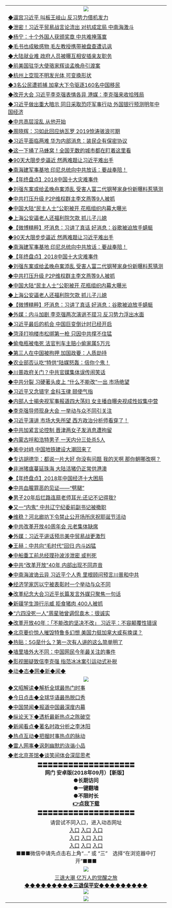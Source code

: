 <table>
  <tr>
    <td align=center><img src="https://github.com/gyhhx/image-upload/blob/master/yaowen.jpg" /></td>
  </tr>
    <tr>
<td align=left>
<a href="https://ctbtfdoocixoa.global.ssl.fastly.net/oo.aspx?name=c998993&key=ofejcfaxcltk&from=gy">◆逼宫习近平 叫板王岐山 反习势力借机发力</a><br/>
</td>
   </tr>
 <tr>
<td align=left>
<a href="https://ctbtfdoocixoa.global.ssl.fastly.net/oo.aspx?name=c998974&key=ofejcfaxcltk&from=gy">◆泄密！习近平贸易战言论流出 对抗成定局 中南海激斗</a><br/></td>
  </tr>
  <tr>
<td align=left>
<a href="https://ctbtfdoocixoa.global.ssl.fastly.net/oo.aspx?name=c999059&key=ofejcfaxcltk&from=gy">◆杨宁：十个外国人获颁奖章 中共难掩落寞</a><br/></td>
 </tr>
  <tr>
<td align=left>
<a href="http://ctbtfdoocixoa.global.ssl.fastly.net/oo.aspx?name=c999056&key=ofejcfaxcltk&from=gy">◆毛书也成敏感物 毛左教授携带被盘查遭讥讽</a><br/></td>
 </tr>
   <tr>
<td align=left>
<a href="http://ctbtfdoocixoa.global.ssl.fastly.net/oo.aspx?name=c999052&key=ofejcfaxcltk&from=gy">◆大陆就业难 政府人员被曝互相安插亲友职务</a><br/></td>
   </tr> 
  <tr>
<td align=left>
<a href="http://ctbtfdoocixoa.global.ssl.fastly.net/oo.aspx?name=c999025&key=ofejcfaxcltk&from=gy">◆前美国驻华大使骆家辉谈孟晚舟引渡案</a><br/></td>
  </tr> 
 <tr>
<td align=left>
<a href="http://ctbtfdoocixoa.global.ssl.fastly.net/oo.aspx?name=c999027&key=ofejcfaxcltk&from=gy">◆杭州上空现不明发光体 可变换形状</a><br/>
</td>
   </tr>
 <tr>
<td align=left>
<a href="http://ctbtfdoocixoa.global.ssl.fastly.net/oo.aspx?name=c999012&key=ofejcfaxcltk&from=gy">◆3名公民遭抓捕 加拿大下令驱逐160名中国移民</a><br/>
</td>
   </tr>
 <tr>
<td align=left>
<a href="http://ctbtfdoocixoa.global.ssl.fastly.net/oo.aspx?name=c998849&key=ofejcfaxcltk&from=gy">◆改开大会 习近平李克强表情各异 港媒：李克强来收拾残局</a><br/></td>
  </tr>
  <tr>
<td align=left>
<a href="http://ctbtfdoocixoa.global.ssl.fastly.net/oo.aspx?name=c998976&key=ofejcfaxcltk&from=gy">◆习近平做出重大暗示 同日采取恐吓军事行动 外国银行预测明年中国经济</a><br/></td>
 </tr>
   <tr>
<td align=left>
<a href="http://ctbtfdoocixoa.global.ssl.fastly.net/oo.aspx?name=c998914&key=ofejcfaxcltk&from=gy">◆中共高层淫乱 从他开始</a><br/>
</td>
   </tr>
 <tr>
<td align=left>
<a href="http://ctbtfdoocixoa.global.ssl.fastly.net/oo.aspx?name=c998820&key=ofejcfaxcltk&from=gy">◆周晓辉：习如此回应纳瓦罗 2019惊涛骇浪可期</a><br/></td>
  </tr>
  <tr>
<td align=left>
<a href="http://ctbtfdoocixoa.global.ssl.fastly.net/oo.aspx?name=c998991&key=ofejcfaxcltk&from=gy">◆习近平面临两难 华为内部消息：装民企有保密协议</a><br/></td>
 </tr>
  <tr>
<td align=left>
<a href="http://ctbtfdoocixoa.global.ssl.fastly.net/oo.aspx?name=c998920&key=ofejcfaxcltk&from=gy">◆这一下捅了马蜂窝！全国无数的城市都在盯着这里看</a><br/></td>
 </tr>
   <tr>
<td align=left>
<a href="http://ctbtfdoocixoa.global.ssl.fastly.net/oo.aspx?name=c999023&key=ofejcfaxcltk&from=gy">◆90天大限步步逼近 然两难题让习近平难出手</a><br/></td>
   </tr> 
  <tr>
<td align=left>
<a href="http://ctbtfdoocixoa.global.ssl.fastly.net/oo.aspx?name=c999019&key=ofejcfaxcltk&from=gy">◆南海建军事基地 印尼总统向中共放话：要战奉陪！</a><br/></td>
  </tr> 
 <tr>
<td align=left>
<a href="http://ctbtfdoocixoa.global.ssl.fastly.net/oo.aspx?name=c998987&key=ofejcfaxcltk&from=gy">◆【年终盘点】2018中国十大灾难事件</a><br/>
</td>
   </tr>
 <tr>
<td align=left>
<a href="http://ctbtfdoocixoa.global.ssl.fastly.net/oo.aspx?name=c999058&key=ofejcfaxcltk&from=gy">◆刘强东案或给孟晚舟案添乱 受害人富二代钢琴家身份新曝料惹猜测</a><br/>
</td>
   </tr>
 <tr>
<td align=left>
<a href="http://ctbtfdoocixoa.global.ssl.fastly.net/oo.aspx?name=c998994&key=ofejcfaxcltk&from=gy">◆中共打压升级 P2P维权群主李文燕等9人被抓</a><br/></td>
  </tr>
  <tr>
<td align=left>
<a href="http://ctbtfdoocixoa.global.ssl.fastly.net/oo.aspx?name=c998918&key=ofejcfaxcltk&from=gy">◆中国大陆“民主人士”公职被开 花瓶组织内幕大曝光</a><br/></td>
 </tr>
   <tr>
<td align=left>
<a href="http://ctbtfdoocixoa.global.ssl.fastly.net/oo.aspx?name=c998995&key=ofejcfaxcltk&from=gy">◆上海公安逼老人还福利院欠款 抓儿子儿媳</a><br/>
</td>
   </tr>
 <tr>
<td align=left>
<a href="http://ctbtfdoocixoa.global.ssl.fastly.net/oo.aspx?name=c999128&key=ofejcfaxcltk&from=gy">◆【微博精粹】坏消息：习讲了真话 好消息：谷歌被迫放手蜻蜓</a><br/></td>
  </tr>
   <tr>
<td align=left>
<a href="http://ctbtfdoocixoa.global.ssl.fastly.net/oo.aspx?name=c999023&key=ofejcfaxcltk&from=gy">◆90天大限步步逼近 然两难题让习近平难出手</a><br/></td>
   </tr> 
  <tr>
<td align=left>
<a href="http://ctbtfdoocixoa.global.ssl.fastly.net/oo.aspx?name=c999019&key=ofejcfaxcltk&from=gy">◆南海建军事基地 印尼总统向中共放话：要战奉陪！</a><br/></td>
  </tr> 
 <tr>
<td align=left>
<a href="http://ctbtfdoocixoa.global.ssl.fastly.net/oo.aspx?name=c998987&key=ofejcfaxcltk&from=gy">◆【年终盘点】2018中国十大灾难事件</a><br/>
</td>
   </tr>
 <tr>
<td align=left>
<a href="http://ctbtfdoocixoa.global.ssl.fastly.net/oo.aspx?name=c999058&key=ofejcfaxcltk&from=gy">◆刘强东案或给孟晚舟案添乱 受害人富二代钢琴家身份新曝料惹猜测</a><br/>
</td>
   </tr>
 <tr>
<td align=left>
<a href="http://ctbtfdoocixoa.global.ssl.fastly.net/oo.aspx?name=c998994&key=ofejcfaxcltk&from=gy">◆中共打压升级 P2P维权群主李文燕等9人被抓</a><br/></td>
  </tr>
  <tr>
<td align=left>
<a href="http://ctbtfdoocixoa.global.ssl.fastly.net/oo.aspx?name=c998918&key=ofejcfaxcltk&from=gy">◆中国大陆“民主人士”公职被开 花瓶组织内幕大曝光</a><br/></td>
 </tr>
   <tr>
<td align=left>
<a href="http://ctbtfdoocixoa.global.ssl.fastly.net/oo.aspx?name=c998995&key=ofejcfaxcltk&from=gy">◆上海公安逼老人还福利院欠款 抓儿子儿媳</a><br/>
</td>
   </tr>
 <tr>
<td align=left>
<a href="http://ctbtfdoocixoa.global.ssl.fastly.net/oo.aspx?name=c999128&key=ofejcfaxcltk&from=gy">◆【微博精粹】坏消息：习讲了真话 好消息：谷歌被迫放手蜻蜓</a><br/></td>
  </tr>
    <tr>
<td align=left>
<a href="https://ctbtfdoocixoa.global.ssl.fastly.net/oo.aspx?name=c998745&key=ofejcfaxcltk&from=gy">◆外媒：内斗加剧 李克强两次演讲不提习 反习势力浮出水面</a><br/>
</td>
   </tr>
 <tr>
<td align=left>
<a href="https://ctbtfdoocixoa.global.ssl.fastly.net/oo.aspx?name=c998747&key=ofejcfaxcltk&from=gy">◆习近平最后的机会 中国巨变倒计时已经开启</a><br/></td>
  </tr>
  <tr>
<td align=left>
<a href="https://ctbtfdoocixoa.global.ssl.fastly.net/oo.aspx?name=c998832&key=ofejcfaxcltk&from=gy">◆菏泽打响楼市松绑第一枪 只因中共撑不住猛</a><br/></td>
 </tr>
  <tr>
<td align=left>
<a href="http://ctbtfdoocixoa.global.ssl.fastly.net/oo.aspx?name=c998806&key=ofejcfaxcltk&from=gy">◆偷电瓶被电死 法官判车主赔小偷家属5万元</a><br/></td>
 </tr>
   <tr>
<td align=left>
<a href="http://ctbtfdoocixoa.global.ssl.fastly.net/oo.aspx?name=c998837&key=ofejcfaxcltk&from=gy">◆第三人在中国被拘押 加国政要：人质劫持</a><br/></td>
   </tr> 
  <tr>
<td align=left>
<a href="http://ctbtfdoocixoa.global.ssl.fastly.net/oo.aspx?name=c998796&key=ofejcfaxcltk&from=gy">◆农业部否认吃“特供”陆媒怒轰：信你个鬼！</a><br/></td>
  </tr> 
 <tr>
<td align=left>
<a href="http://ctbtfdoocixoa.global.ssl.fastly.net/oo.aspx?name=c998789&key=ofejcfaxcltk&from=gy">◆川普政府关门？中共官媒集体误传闹笑话</a><br/>
</td>
   </tr>
 <tr>
<td align=left>
<a href="http://ctbtfdoocixoa.global.ssl.fastly.net/oo.aspx?name=c998734&key=ofejcfaxcltk&from=gy">◆中共分裂 习硬著头皮上 “什么不能改”一出 市场绝望</a><br/>
</td>
   </tr>
 <tr>
<td align=left>
<a href="http://ctbtfdoocixoa.global.ssl.fastly.net/oo.aspx?name=c998731&key=ofejcfaxcltk&from=gy">◆习近平又念错字 金科玉律 颐使气指</a><br/></td>
  </tr>
  <tr>
<td align=left>
<a href="http://ctbtfdoocixoa.global.ssl.fastly.net/oo.aspx?name=c998686&key=ofejcfaxcltk&from=gy">◆内部人士揭央视军事报道四大荡妇 女主播自曝央视成性奴集中营</a><br/></td>
 </tr>
   <tr>
<td align=left>
<a href="http://ctbtfdoocixoa.global.ssl.fastly.net/oo.aspx?name=c998824&key=ofejcfaxcltk&from=gy">◆李克强导师现身大会 一举动与众不同引关注</a><br/>
</td>
   </tr>
 <tr>
<td align=left>
<a href="http://ctbtfdoocixoa.global.ssl.fastly.net/oo.aspx?name=c998744&key=ofejcfaxcltk&from=gy">◆习近平演讲 市场大失所望 西方政治分析师看穿了！</a><br/></td>
  </tr>
  <tr>
<td align=left>
<a href="http://ctbtfdoocixoa.global.ssl.fastly.net/oo.aspx?name=c998733&key=ofejcfaxcltk&from=gy">◆中共加紧言论控制 晋津两女子发消息遭拘留</a><br/></td>
 </tr>
  <tr>
<td align=left>
<a href="http://ctbtfdoocixoa.global.ssl.fastly.net/oo.aspx?name=c998748&key=ofejcfaxcltk&from=gy">◆内蒙古呼和浩特男子 一天内分三处杀5人</a><br/></td>
 </tr>
   <tr>
<td align=left>
<a href="http://ctbtfdoocixoa.global.ssl.fastly.net/oo.aspx?name=c998813&key=ofejcfaxcltk&from=gy">◆美中对峙 中国地铁建设大潮回来了</a><br/></td>
   </tr> 
  <tr>
<td align=left>
<a href="http://ctbtfdoocixoa.global.ssl.fastly.net/oo.aspx?name=c998848&key=ofejcfaxcltk&from=gy">◆专访胡德华：都说一片大好 你没有问题 我的天啊 那你朝哪改啊？</a><br/></td>
  </tr> 
 <tr>
<td align=left>
<a href="http://ctbtfdoocixoa.global.ssl.fastly.net/oo.aspx?name=c998872&key=ofejcfaxcltk&from=gy">◆非洲猪瘟蔓延珠海 大陆活猪仍正常供港澳</a><br/>
</td>
   </tr>
 <tr>
<td align=left>
<a href="http://ctbtfdoocixoa.global.ssl.fastly.net/oo.aspx?name=c998746&key=ofejcfaxcltk&from=gy">◆【年终盘点】2018年中国经济十大困局</a><br/>
</td>
   </tr>
 <tr>
<td align=left>
<a href="http://ctbtfdoocixoa.global.ssl.fastly.net/oo.aspx?name=c998738&key=ofejcfaxcltk&from=gy">◆中共血腥罪恶的见证——“劈腿”</a><br/></td>
  </tr>
  <tr>
<td align=left>
<a href="http://ctbtfdoocixoa.global.ssl.fastly.net/oo.aspx?name=c998558&key=ofejcfaxcltk&from=gy">◆男子20年后拦路连扇老师耳光:还记不记得我?</a><br/></td>
 </tr>
   <tr>
<td align=left>
<a href="http://ctbtfdoocixoa.global.ssl.fastly.net/oo.aspx?name=c998486&key=ofejcfaxcltk&from=gy">◆又一“内鬼” 中共辽宁纪委前副书记被撤职</a><br/>
</td>
   </tr>
 <tr>
<td align=left>
<a href="http://ctbtfdoocixoa.global.ssl.fastly.net/oo.aspx?name=c998527&key=ofejcfaxcltk&from=gy">◆维稳？河北廊坊下令禁止公开场所庆祝耶诞节活动</a><br/></td>
  </tr>
    <tr>
<td align=left>
<a href="https://ctbtfdoocixoa.global.ssl.fastly.net/oo.aspx?name=c998541&key=ofejcfaxcltk&from=gy">◆中共改革开放40周年会 元老集体缺席</a><br/>
</td>
   </tr>
 <tr>
<td align=left>
<a href="https://ctbtfdoocixoa.global.ssl.fastly.net/oo.aspx?name=c998556&key=ofejcfaxcltk&from=gy">◆外媒：习近平讲话预示美中贸易战更激烈</a><br/></td>
  </tr>
  <tr>
<td align=left>
<a href="https://ctbtfdoocixoa.global.ssl.fastly.net/oo.aspx?name=c998587&key=ofejcfaxcltk&from=gy">◆王赫：中共向“毛时代”回归 内斗凶猛</a><br/></td>
 </tr>
  <tr>
<td align=left>
<a href="http://ctbtfdoocixoa.global.ssl.fastly.net/oo.aspx?name=c998525&key=ofejcfaxcltk&from=gy">◆中船重工前总经理孙波涉泄密 或判死</a><br/></td>
 </tr>
   <tr>
<td align=left>
<a href="http://ctbtfdoocixoa.global.ssl.fastly.net/oo.aspx?name=c998497&key=ofejcfaxcltk&from=gy">◆中共“改革开放”40年 内部出现不同声音</a><br/></td>
   </tr> 
  <tr>
<td align=left>
<a href="http://ctbtfdoocixoa.global.ssl.fastly.net/oo.aspx?name=c998500&key=ofejcfaxcltk&from=gy">◆中南海波诡云异 习近平个人秀 里根顾问预言川普和中共</a><br/></td>
  </tr> 
 <tr>
<td align=left>
<a href="http://ctbtfdoocixoa.global.ssl.fastly.net/oo.aspx?name=c998467&key=ofejcfaxcltk&from=gy">◆经济学家厉以宁被表彰时一个举动与众不同</a><br/>
</td>
   </tr>
 <tr>
<td align=left>
<a href="http://ctbtfdoocixoa.global.ssl.fastly.net/oo.aspx?name=c998576&key=ofejcfaxcltk&from=gy">◆改革纪念大会习近平长篇发言外媒只聚焦一句话</a><br/>
</td>
   </tr>
 <tr>
<td align=left>
<a href="http://ctbtfdoocixoa.global.ssl.fastly.net/oo.aspx?name=c998499&key=ofejcfaxcltk&from=gy">◆新疆学生游行示威 拒食猪肉 400人被抓</a><br/></td>
  </tr>
  <tr>
<td align=left>
<a href="http://ctbtfdoocixoa.global.ssl.fastly.net/oo.aspx?name=c998470&key=ofejcfaxcltk&from=gy">◆“六四没死一人”周星驰曾调侃袁木：很诚实</a><br/></td>
 </tr>
   <tr>
<td align=left>
<a href="http://ctbtfdoocixoa.global.ssl.fastly.net/oo.aspx?name=c998453&key=ofejcfaxcltk&from=gy">◆改革开放40年：「不能改的坚决不改」 习近平：不容颠覆性错误</a><br/>
</td>
   </tr>
 <tr>
<td align=left>
<a href="http://ctbtfdoocixoa.global.ssl.fastly.net/oo.aspx?name=c998495&key=ofejcfaxcltk&from=gy">◆北京要价惊人摧毁特鲁多幻想 美国力挺加拿大或有换谍？</a><br/></td>
  </tr>
  <tr>
<td align=left>
<a href="http://ctbtfdoocixoa.global.ssl.fastly.net/oo.aspx?name=c998548&key=ofejcfaxcltk&from=gy">◆热贴：5G是什么？第一次有人讲的这么简单明了</a><br/></td>
 </tr>
  <tr>
<td align=left>
<a href="http://ctbtfdoocixoa.global.ssl.fastly.net/oo.aspx?name=c998566&key=ofejcfaxcltk&from=gy">◆墙里墙外大不同：中国网民今年最关注的事件</a><br/></td>
 </tr>
   <tr>
<td align=left>
<a href="http://ctbtfdoocixoa.global.ssl.fastly.net/oo.aspx?name=c998581&key=ofejcfaxcltk&from=gy">◆影视圈疑致信李克强 指范冰冰案引运动式补税</a><br/></td>
   </tr> 
   <tr>
<td align=left>
<a href="http://ctbtfdoocixoa.global.ssl.fastly.net/oo.aspx?name=c841287&key=ofejcfaxcltk&from=gy">◆动◆态◆网◆新◆闻◆</a><br/></td>
  </tr>
    <tr>
    <td align=center><img src="https://github.com/gyhhx/image-upload/blob/master/shipin.jpg" /></td>
  </tr>
  <tr>
   <td align=left>
<a href="http://ctbtfdoocixoa.global.ssl.fastly.net/oo.aspx?name=c816857&key=ofejcfaxcltk&from=gy&tag=9973110">◆文昭解读◆解析全球最热门时事</a><br/>
    </td>
  </tr>
   <tr>
   <td align=left> 
<a href="http://ctbtfdoocixoa.global.ssl.fastly.net/oo.aspx?name=c816850&key=ofejcfaxcltk&from=gy&tag=9877">◆今日点击◆全球华语最热脱口秀</a><br/>
    </td>
  </tr>
  <tr>
  <td align=left>
<a href="http://ctbtfdoocixoa.global.ssl.fastly.net/oo.aspx?name=c816860&key=ofejcfaxcltk&from=gy&tag=99733110">◆中国禁闻◆报道中国最深度内幕</a><br/>
   </tr>
  <tr>
     <td align=left>
<a href="http://ctbtfdoocixoa.global.ssl.fastly.net/oo.aspx?name=c816855&key=ofejcfaxcltk&from=gy&tag=997110">◆纵论天下◆透析最新热点之陈破空</a><br/>
   </tr>
   <tr>
      <td align=left>
<a href="http://ctbtfdoocixoa.global.ssl.fastly.net/oo.aspx?name=c838308&key=ofejcfaxcltk&from=gy&tag=9973110">◆新闻看点◆著名时政分析之李沐阳</a><br/>
   </tr>
   <tr>
     <td align=left>
<a href="http://ctbtfdoocixoa.global.ssl.fastly.net/oo.aspx?name=c816852&key=ofejcfaxcltk&from=gy&tag=9733110">◆热点互动◆把握时事热点的脉动</a><br/>
   </tr>
   <tr>
      <td align=left>
<a href="http://ctbtfdoocixoa.global.ssl.fastly.net/oo.aspx?name=c816694&key=ofejcfaxcltk&from=gy&tag=93310">◆雷人网事◆讽刺幽默的诙谐小品</a><br/>
   </tr>
   <tr>
    <td align=left>
<a href="http://ctbtfdoocixoa.global.ssl.fastly.net/oo.aspx?name=c816650&key=ofejcfaxcltk&from=gy&tag=9973110">◆老北京茶馆◆谈笑间体会深层思考</a><br/>
   </tr>
   <tr>
    <td align=center>
 <b>〓〓〓〓〓〓〓〓〓〓〓〓〓〓〓〓〓〓〓<br/>网门 安卓版(2018年09月）【新版】<br/> ●长期访问<br/> ●一键翻墙<br/>  ●不限时长<br/> 
 <a href="https://share.weiyun.com/5y5lQcb">👉<b>点我下载</a><br/>〓〓〓〓〓〓〓〓〓〓〓〓〓〓〓〓〓〓〓<br/>
    </td>
    </tr>
   <tr>
    <td align=center>请尝试不同入口，进入动态网址<br/>
     <a href="https://s3.us-east-2.amazonaws.com/ogateh/show.htm?from=gy">入口</a>
      <a href="https://s3.eu-west-2.amazonaws.com/ogatel/show.htm?from=gy">入口</a>
      <a href="https://s3.amazonaws.com/ogate/show.htm?from=oGateg">入口</a><br/>
      <a href="https://s3.ap-northeast-2.amazonaws.com/ogates/show.htm?from=gy">入口</a>
      <a href="https://s3.eu-central-1.amazonaws.com/ogatef/show.htm?from=gy">入口</a>
      <a href="https://s3.ap-south-1.amazonaws.com/ogatem/show.htm?from=gy">入口</a><br/>
      <a href="https://s3-us-west-1.amazonaws.com/ogaten/show.htm?from=gy">入口</a>
      <a href="https://s3.ca-central-1.amazonaws.com/ogatec/show.htm?from=gy">入口</a>
      <a href="https://s3-ap-northeast-1.amazonaws.com/ogatet/show.htm?from=gy">入口</a><br/>
      ■■■微信中请先点击右上角“...” 或 “三”　选择“在浏览器中打开”■■■<b><br/>
    </td>
  </tr>
  <tr>
    <td align=center><img src="https://github.com/gyhhx/image-upload/blob/master/3.jpg" /> </td>
</tr>
  <tr>  
  <td align=center>
  <a href="http://ctbtfdoocixoa.global.ssl.fastly.net/oo.aspx?name=c894205&key=ofejcfaxcltk&from=gy&tag=9973110">三退大潮 亿万人的觉醒之旅</a><br/>
      <a href="http://ctbtfdoocixoa.global.ssl.fastly.net/oo.aspx?name=ogQuit.aspx&key=ofejcfaxcltk&from=gy"><b>◆◆◆◆◆◆◆◆◆三退保平安◆◆◆◆◆◆◆◆◆<br/></a>
      <img src="https://github.com/gyhhx/image-upload/blob/master/3t.jpg" /><br/>
      </td>
  </tr>
   <tr>
    <td align=center><img src="https://raw.githubusercontent.com/oGate2/Up/master/oGate_640.jpg"/></td>
  </tr>
</table>


